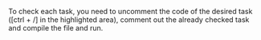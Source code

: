 To check each task, you need to uncomment the code of the desired task ([ctrl + /] in the highlighted area), comment out the already checked task and compile the file and run.